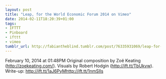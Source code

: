 ```yaml
---
layout: post
title: "Leap, for the World Economic Forum 2014 on Vimeo"
date: 2014-02-11T18:20:39+01:00
tags:
- IFTTT
- Pinboard
- ifttt
- vimeo
tumblr_url: http://fabiantheblind.tumblr.com/post/76335931069/leap-for-the-world-economic-forum-2014-on-vimeo
---
```

February 10, 2014 at 01:48PM
Original composition by Zoë Keating (http://zoekeating.com/). Visuals by Robert Hodgin (http://ift.tt/TbUkvw). Write-up: http://ift.tt/1aJ6PyMhttp://ift.tt/1nmSIls
